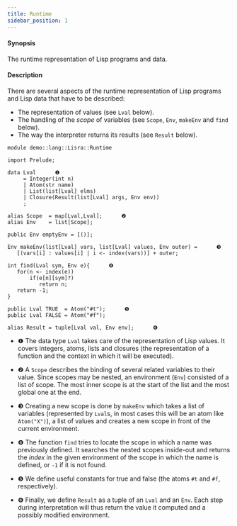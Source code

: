 ```yaml
---
title: Runtime
sidebar_position: 1
---
```


#### Synopsis

The runtime representation of Lisp programs and data.

#### Description

There are several aspects of the runtime representation of Lisp programs and Lisp data
that have to be described:

*  The representation of values (see `Lval` below).
*  The handling of the _scope_ of variables (see `Scope`, `Env`, `makeEnv` and `find` below).
*  The way the interpreter returns its results (see `Result` below).



```rascal 
module demo::lang::Lisra::Runtime

import Prelude;

data Lval      ❶  
     = Integer(int n)   
     | Atom(str name)
     | List(list[Lval] elms)
     | Closure(Result(list[Lval] args, Env env))
     ;
         
alias Scope  = map[Lval,Lval];      ❷  
alias Env    = list[Scope];

public Env emptyEnv = [()];

Env makeEnv(list[Lval] vars, list[Lval] values, Env outer) =      ❸  
   [(vars[i] : values[i] | i <- index(vars))] + outer;

int find(Lval sym, Env e){      ❹  
   for(n <- index(e))
       if(e[n][sym]?)
          return n;
   return -1;
}

public Lval TRUE  = Atom("#t");      ❺  
public Lval FALSE = Atom("#f");

alias Result = tuple[Lval val, Env env];      ❻  

```

                
* ❶  The data type `Lval` takes care of the representation of Lisp values.
    It covers integers, atoms, lists and closures (the representation of a function and
    the context in which it will be executed).

* ❷  A `Scope` describes the binding of several related variables to their value.
    Since scopes may be nested, an environment (`Env`) consisted of a list of scope.
   The most inner scope is at the start of the list and the most global one at the end.

* ❸  Creating a new scope is done by `makeEnv` which takes a list of variables
    (represented by `Lval`s, in most cases this will be an atom like `Atom("X")`),
    a list of values and creates a new scope in front of the current environment.

* ❹  The function `find` tries to locate the scope in which a name was previously defined.
    It searches the nested scopes inside-out and returns the _index_ in the given environment
   of the scope in which the name is defined, or `-1` if it is not found.

* ❺  We define useful constants for true and false (the atoms `#t` and `#f`, respectively).

* ❻  Finally, we define `Result` as a tuple of an `Lval` and an `Env`.
    Each step during interpretation will thus return the value it computed and
    a possibly modified environment.


